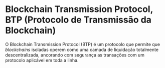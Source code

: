 # Blockchain Transmission Protocol, BTP (Protocolo de Transmissão da Blockchain)

O Blockchain Transmission Protocol (BTP) é um protocolo que permite que _blockchains_ isoladas operem como uma camada de liquidação totalmente descentralizada, ancorando com segurança as transações com um protocolo aplicável em toda a linha.
